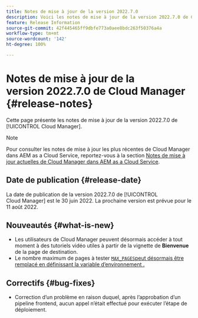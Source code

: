 ```yaml
---
title: Notes de mise à jour de la version 2022.7.0
description: Voici les notes de mise à jour de la version 2022.7.0 de Cloud Manager.
feature: Release Information
source-git-commit: 42f445465ff9dbfe773a0aee8bdc263f50376a4a
workflow-type: tm+mt
source-wordcount: '142'
ht-degree: 100%

---
```



# Notes de mise à jour de la version 2022.7.0 de Cloud Manager {#release-notes}

Cette page présente les notes de mise à jour de la version 2022.7.0 de [!UICONTROL Cloud Manager].

>[!NOTE]
>
>Pour consulter les notes de mise à jour les plus récentes de Cloud Manager dans AEM as a Cloud Service, reportez-vous à la section [Notes de mise à jour actuelles de Cloud Manager dans AEM as a Cloud Service](https://experienceleague.adobe.com/docs/experience-manager-cloud-service/content/implementing/using-cloud-manager/release-notes-cloud-manager/release-notes-cm-current.html?lang=fr).

## Date de publication {#release-date}

La date de publication de la version 2022.7.0 de [!UICONTROL Cloud Manager] est le 30 juin 2022. La prochaine version est prévue pour le 11 août 2022.

## Nouveautés {#what-is-new}

* Les utilisateurs de Cloud Manager peuvent désormais accéder à tout moment à des tutoriels vidéo utiles à partir de la vignette de **Bienvenue** de la page de destination.
* Le nombre maximum de pages à tester [`MAX_PAGES`peut désormais être remplacé en définissant la variable d’environnement .](/help/using/code-quality-testing.md#crawler)

## Correctifs {#bug-fixes}

* Correction d’un problème en raison duquel, après l’approbation d’un pipeline frontend, aucun appel n’était effectué pour exécuter l’étape de déploiement.

